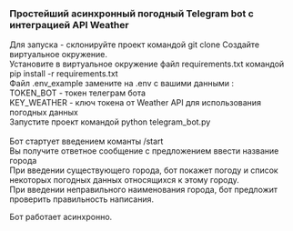 ### Простейший асинхронный погодный Telegram bot с интеграцией API Weather  ###

Для запуска - склонируйте проект командой git clone 
Создайте виртуальное окружение.<br/>
Установите в виртуальное окружение файл requirements.txt командой pip install -r requirements.txt<br/>
Файл .env_example замените на .env c вашими данными :<br/>
TOKEN_BOT - токен телеграм бота<br/>
KEY_WEATHER - ключ токена от Weather API для использования погодных данных<br/>
Запустите проект командой python telegram_bot.py<br/>
<br/>
Бот стартует введением команты /start<br/>
Вы получите ответное сообщение с предложением ввести название города<br/>
При введении существующего города, бот покажет погоду и список некоторых погодных данных относящихся к этому городу.<br/>
При введении неправильного наименования города, бот предложит проверить правильность написания.<br/>

Бот работает асинхронно.<br/>
